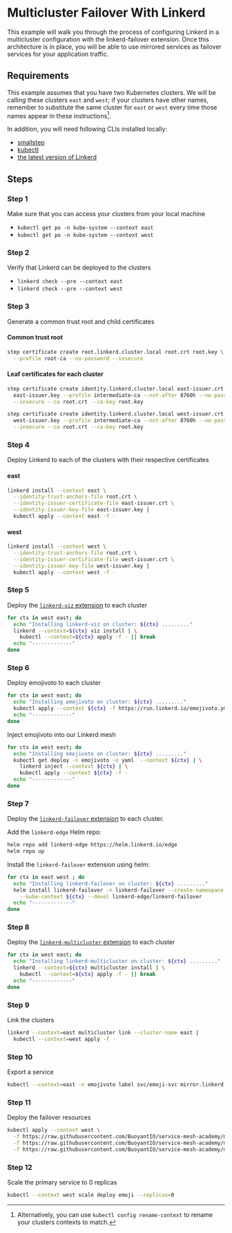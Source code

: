 # Multicluster Failover With Linkerd

This example will walk you through the process of configuring Linkerd in a
multicluster configuration with the linkerd-failover extension. Once this
architecture is in place, you will be able to use mirrored services as
failover services for your application traffic.

## Requirements

This example assumes that you have two Kubernetes clusters. We will be calling
these clusters `east` and `west`; if your clusters have other names, remember to
substitute the same cluster for `east` or `west` every time those names appear
in these instructions[^1].

In addition, you will need following CLIs installed locally:

- [smallstep](https://smallstep.com/docs/step-cli/installation)
- [kubectl](https://kubernetes.io/docs/tasks/tools/#kubectl)
- [the latest version of Linkerd](https://linkerd.io/2.11/getting-started/#step-1-install-the-cli)

## Steps

### Step 1

Make sure that you can access your clusters from your local machine

- `kubectl get po -n kube-system --context east`
- `kubectl get po -n kube-system --context west`

### Step 2

Verify that Linkerd can be deployed to the clusters

- `linkerd check --pre --context east`
- `linkerd check --pre --context west`

### Step 3

Generate a common trust root and child certificates

#### Common trust root

```bash
step certificate create root.linkerd.cluster.local root.crt root.key \
  --profile root-ca --no-password --insecure
```

#### Leaf certificates for each cluster

```bash
step certificate create identity.linkerd.cluster.local east-issuer.crt \
  east-issuer.key --profile intermediate-ca --not-after 8760h --no-password \
  --insecure --ca root.crt --ca-key root.key
```

```bash
step certificate create identity.linkerd.cluster.local west-issuer.crt \
  west-issuer.key --profile intermediate-ca --not-after 8760h --no-password \
  --insecure --ca root.crt --ca-key root.key
```

### Step 4

Deploy Linkerd to each of the clusters with their respective certificates

#### east

```bash
linkerd install --context east \
  --identity-trust-anchors-file root.crt \
  --identity-issuer-certificate-file east-issuer.crt \
  --identity-issuer-key-file east-issuer.key |
  kubectl apply --context east -f -
```

#### west

```bash
linkerd install --context west \
  --identity-trust-anchors-file root.crt \
  --identity-issuer-certificate-file west-issuer.crt \
  --identity-issuer-key-file west-issuer.key |
  kubectl apply --context west -f -
```

### Step 5

Deploy the [`linkerd-viz` extension][viz] to each cluster

```bash
for ctx in west east; do
  echo "Installing linkerd-viz on cluster: ${ctx} ........."
  linkerd --context=${ctx} viz install | \
    kubectl --context=${ctx} apply -f - || break
  echo "-------------"
done
```

[viz]: https://linkerd.io/2.11/features/dashboard/

### Step 6

Deploy emojivoto to each cluster

```bash
for ctx in west east; do
  echo "Installing emojivoto on cluster: ${ctx} ........."
  kubectl apply --context ${ctx} -f https://run.linkerd.io/emojivoto.yml
  echo "-------------"
done
```

Inject emojivoto into our Linkerd mesh

```bash
for ctx in west east; do
  echo "Installing emojivoto on cluster: ${ctx} ........."
  kubectl get deploy -n emojivoto -o yaml  --context ${ctx} | \
    linkerd inject --context ${ctx} | \
    kubectl apply --context ${ctx} -f -
  echo "-------------"
done
```

### Step 7


Deploy the [`linkerd-failover` extension][failover] to each cluster.

Add the `linkerd-edge` Helm repo:

```bash
helm repo add linkerd-edge https://helm.linkerd.io/edge
helm repo up
```

Install the `linkerd-failover` extension using helm:

```bash
for ctx in east west ; do
  echo "Installing linkerd-failover on cluster: ${ctx} ........."
  helm install linkerd-failover -n linkerd-failover --create-namespace \
    --kube-context ${ctx} --devel linkerd-edge/linkerd-failover
  echo "-------------"
done
```

[failover]: https://github.com/linkerd/linkerd-failover

### Step 8

Deploy the [`linkerd-multicluster` extension][multicluster] to each cluster

```bash
for ctx in west east; do
  echo "Installing linkerd-multicluster on cluster: ${ctx} ........."
  linkerd --context=${ctx} multicluster install | \
    kubectl --context=${ctx} apply -f - || break
  echo "-------------"
done
```

[multicluster]: https://linkerd.io/2.11/tasks/multicluster/

### Step 9

Link the clusters

```bash
linkerd --context=east multicluster link --cluster-name east |
  kubectl --context=west apply -f -
```

### Step 10

Export a service

```bash
kubectl --context=east -n emojivoto label svc/emoji-svc mirror.linkerd.io/exported=true
```

### Step 11

Deploy the failover resources

```bash
kubectl apply --context west \
  -f https://raw.githubusercontent.com/BuoyantIO/service-mesh-academy/main/multicluster-failover/failover-config/emoji-deploy-2.yml \
  -f https://raw.githubusercontent.com/BuoyantIO/service-mesh-academy/main/multicluster-failover/failover-config/emoji-svc-2.yml \
  -f https://raw.githubusercontent.com/BuoyantIO/service-mesh-academy/main/multicluster-failover/failover-config/emoji-failover.yml
```

### Step 12

Scale the primary service to 0 replicas

```bash
kubectl --context west scale deploy emoji --replicas=0
```

[^1]: Alternatively, you can use `kubectl config rename-context` to rename your
    clusters contexts to match.